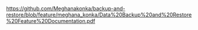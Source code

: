 https://github.com/Meghanakonka/backup-and-restore/blob/feature/meghana_konka/Data%20Backup%20and%20Restore%20Feature%20Documentation.pdf
